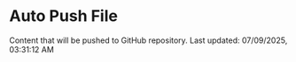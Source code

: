 # Auto Push File

Content that will be pushed to GitHub repository.
Last updated: 07/09/2025, 03:31:12 AM